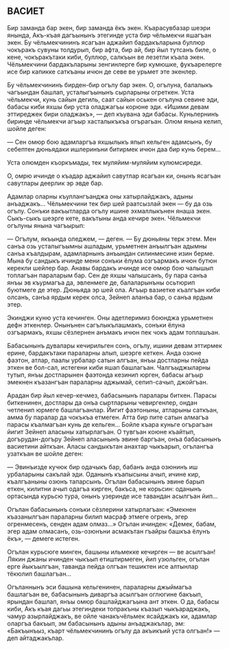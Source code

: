## ВАСИЕТ

Бир заманда бар экен, бир заманда ёкъ экен.
Къарасувбазар шеэри янында, Акъ-къая дагъынынъ этегинде уста бир чёльмекчи яшагъан экен.
Бу чёльмекчининъ ясагъан аджайип бардакъларына буллюр чокъракъ сувуны толдурып, бир афта, бир ай, бир йыл тутсанъ биле, о кене, чокъракътаки киби, буллюр, салкъын ве лезетли къала экен.
Чёльмекчини бардакъларыны зенгинлерге бир кумюшке, фукъарелерге исе бир капикке саткъаны ичюн де севе ве урьмет эте экенлер.

Бу чёльмекчининъ бирден-бир огълу бар экен.
О, огълуна, балалыкъ чагъындан башлап, усталыгъынынъ сырларыны огреткен.
Уста чёльмекчи, кунь сайын дегиль, саат сайын оськен огълуна севине эди, бабасы киби яхшы бир уста оладжагъы корюне эди.
«Ишими девам эттиреджек бири оладжакъ», — деп къувана эди бабасы.
Куньлернинъ биринде чёльмекчи агъыр хасталыкъкъа огърагьан.
Олюм янына келип, шойле деген:

— Сен омюр бою адамларгъа яхшылыкъ япып кельген адамсынъ, бу себептен дюньядаки ишлеринъни битирмек ичюн даа бир кунь берем...

Уста олюмден къоркъмады, тек муляйим-муляйим кулюмсиреди.

О, омрю ичинде о къадар аджайип савутлар ясагъан ки, онынъ ясагъан савутлары деерлик эр эвде бар.

Адамлар оларны къуллангъанджа оны хатырлайджакъ, адыны анъаджакъ...
Чёльмекчини тек бир шей раатсызлай экен — бу да озь огълу.
Сонъки вакъытларда огълу ишине эхмаллыкънен янаша экен.
Сыкъ-сыкъ шеэрге кете, вакътыны анда кечире экен.
Чёльмекчи огълуны янына чагъырып:

— Огълум, якъында оледжем, — деген. — Бу дюньяны терк этем.
Мен санъа озь усталыгъымны ашладым, урьметнен анъылгъан адымны санъа къалдырам, адамларнынъ анъындан силинмесине изин берме.
Мына бу сандыкъ ичинде мени сонъки ёлума озгъармакъ ичюн бутюн керекли шейлер бар.
Анавы бардакъ ичинде исе омюр бою чалышып топлагъан параларым бар.
Сен де яхшы чалышсанъ, бу пара санъа янъы эв къурмагъа да, эвленмеге де, балаларынъны осьтюрип буютмеге де этер.
Дюньяда эр шей ола.
Агъыр вазиетке къалгъан киби олсанъ, санъа ярдым керек олса, Зейнеп аланъа бар, о санъа ярдым этер.

Экинджи куню уста кечинген.
Оны адетлеримиз боюнджа урьметнен дефн эткенлер.
Онынънен сагълыкълашмакъ, сонъки ёлуна озгъармакъ, яхшы сёзлернен анъмакъ ичюн пек чокъ адам топлашъан.

Бабасынынъ дувалары кечирильген сонъ, огълу, ишини девам эттирмек ерине, бардакътаки параларны алып, шеэрге кеткен.
Анда озюне фаэтон, атлар, паалы урбалар сатын алгъан, янъы достларны пейда эткен ве бол-сал, истегени киби яшап башлагъан.
Чалгъыджыларны тутып, янъы достларынен фаэтонда кезинип юрген, бабасы агъыр эмекнен къазангъан параларны аджымай, сепип-сачып, джойгъан.

Арадан бир йыл кечер-кечмез, бабасынынъ паралары биткен.
Парасы биткенинен, достлары да онъа сыртларыны чевиргенлер, ондан четленип юрмеге башлагъанлар.
Йигит фаэтоныны, атларыны саткъан, амма бу паралар да чокъкъа етмеген.
Атта бир пите сатын алмагъа парасы къалмагъан кунь де кельген...
Бойле къара куньге огърагъан йигит Зейнеп аласыны хатырлагъан.
О тувгъан коюне къайтып, догърудан-догъру Зейнеп аласынынъ эвине баргъан, онъа бабасынынъ васиетини айткъан.
Аласы сандыкътан анахтар чыкъарып, огълангъа узаткъан ве шойле деген:

— Эвинъизде кучюк бир одачыкъ бар, бабанъ анда озюнинъ иш урбаларыны сакълай эди.
Оданынъ къапысыны ачып, ичине кир, къалгъаныны озюнъ тапарсынъ.
Огълан бабасынынъ эвине барып еткен, килитни ачып одагъа кирген, бакъса, не корьсин: оданынъ ортасында курьсю тура, онынъ узеринде исе тавандан асылгъан йип...

Огълан бабасынынъ сонъки сёзлерини хатырлагъан: «Эмекнен къазанылгъан параларны билип масраф этмеге огренъ, эгер огренмесенъ, сенден адам олмаз...» Огълан ичинден: «Демек, бабам, эгер адам олмасанъ, озь-озюнъни асмакътан гъайры башкъа ёлунъ ёкъ», — демеге истеген.

Огълан курьсюге минген, башыны ильмекке кечирген — ве асылгъан!
Лякин джаны ичинден чыкъып етиштирмеген, йип узюльген, огълан ерге йыкъылгъан, таванда пейда олгъан тешиктен исе алтынлар тёкюлип башлагъан...

Огъланнынъ эси башына кельгенинен, параларны джыймагъа башлагъан ве, бабасынынъ диваргъа асылгъан оглюгине бакъып, ярындан башлап, янъы омюр башлайджагъына ант эткен.
О да, бабасы киби, Акъ къая дагьы этегиндеки топракъны къазып чыкъараджакъ, чамур азырлайджакъ, ве ойле чанакъчёльмек ясайджакъ ки, адамлар оларгъа бакъып, эм бабасынынъ адыны анъаджакълар, эм: «Бакъынъыз, къарт чёльмекчининъ огълу да акъикъий уста олгъан!» — деп айтаджакълар.
